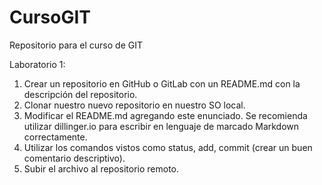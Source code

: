 # CursoGIT
Repositorio para el curso de GIT

Laboratorio 1:
1. Crear un repositorio en GitHub o GitLab con un README.md con la
descripción del repositorio.
2. Clonar nuestro nuevo repositorio en nuestro SO local.
3. Modificar el README.md agregando este enunciado. Se recomienda
utilizar dillinger.io para escribir en lenguaje de marcado Markdown
correctamente.
4. Utilizar los comandos vistos como status, add, commit (crear un buen
comentario descriptivo).
5. Subir el archivo al repositorio remoto.
